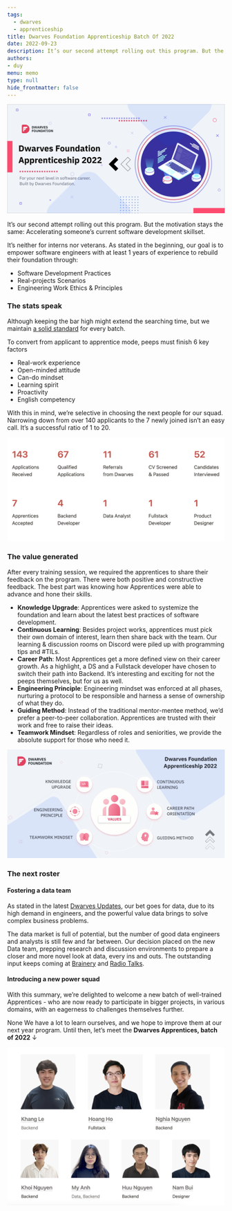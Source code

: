 ```yaml
---
tags: 
  - dwarves
  - apprenticeship
title: Dwarves Foundation Apprenticeship Batch Of 2022
date: 2022-09-23
description: It’s our second attempt rolling out this program. But the motivation stays the same: Accelerating someone’s current software development skillset.
authors: 
- duy
menu: memo
type: null
hide_frontmatter: false
---
```


![](assets/dwarves-foundation-apprenticeship-batch-of-2022_78a3d92a37a80df03892be456361742e_md5.webp)

It’s our second attempt rolling out this program. But the motivation stays the same: Accelerating someone’s current software development skillset.

It’s neither for interns nor veterans. As stated in the beginning, our goal is to empower software engineers with at least 1 years of experience to rebuild their foundation through: 

* Software Development Practices
* Real-projects Scenarios
* Engineering Work Ethics & Principles

### The stats speak
Although keeping the bar high might extend the searching time, but we maintain [a solid standard](https://github.com/dwarvesf/handbook/blob/master/how-we-work.md) for every batch. 

To convert from applicant to apprentice mode, peeps must finish 6 key factors
* Real-work experience
* Open-minded attitude
* Can-do mindset
* Learning spirit
* Proactivity
* English competency

With this in mind, we’re selective in choosing the next people for our squad. Narrowing down from over 140 applicants to the 7 newly joined isn’t an easy call. It’s a successful ratio of 1 to 20. 

![ratio](assets/2022-apprenticeship.png)

### The value generated
After every training session, we  required the apprentices to share their feedback on the program. There were both positive and constructive feedback. The best part was knowing how Apprentices were able to advance and hone their skills.

* **Knowledge Upgrade**: Apprentices were asked to systemize the foundation and learn about the latest best practices of software development.
* **Continuous Learning**: Besides project works, apprentices must pick their own domain of interest, learn then share back with the team. Our learning & discussion rooms on Discord were piled up with programming tips and #TILs.
* **Career Path**: Most Apprentices get a more defined view on their career growth. As a highlight, a DS and a Fullstack developer have chosen to switch their path into Backend. It’s interesting and exciting for not the peeps themselves, but for us as well.
* **Engineering Principle**: Engineering mindset was enforced at all phases, nurturing a protocol to be responsible and harness a sense of ownership of what they do.
* **Guiding Method**: Instead of the traditional mentor-mentee method, we’d prefer a peer-to-peer collaboration. Apprentices are trusted with their work and free to raise their ideas. 
* **Teamwork Mindset**: Regardless of roles and seniorities, we provide the absolute support for those who need it.

![](assets/dwarves-foundation-apprenticeship-batch-of-2022_9726985cf7f5aabace53ea202291bdc3_md5.webp)

### The next roster
#### Fostering a data team
As stated in the latest [Dwarves Updates](https://log.d.foundation/06d0a46163914f10831d3146867dde2d#4139ec11dc0e401f8349e481934d3b9c), our bet goes for data, due to its high demand in engineers, and the powerful value data brings to solve complex business problems.

The data market is full of potential, but the number of good data engineers and analysts is still few and far between. Our decision placed on the new Data team, prepping research and discussion environments to prepare a closer and more novel look at data, every ins and outs. The outstanding input keeps coming at [Brainery](https://brain.d.foundation/Engineering/Data/Apache+Hadoop+and+Big+Data) and [Radio Talks](https://www.youtube.com/watch?v=fqM5mfuFN_s). 

#### Introducing a new power squad
With this summary, we’re delighted to welcome a new batch of well-trained Apprentices - who are now ready to participate in bigger projects, in various domains, with an eagerness to challenges themselves further.

None We have a lot to learn ourselves, and we hope to improve them at our next year program. Until then, let’s meet the **Dwarves Apprentices, batch of 2022** ↓

![members](assets/2022-apprenticeship-members.png)